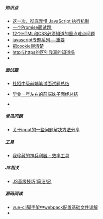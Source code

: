 ##### 知识点

* [这一次，彻底弄懂 JavaScript 执行机制](https://juejin.im/post/59e85eebf265da430d571f89)
* [一个Promise面试题 ](https://juejin.im/post/5af800fe518825429c594f92)
* [12个HTML和CSS必须知道的重点难点问题](https://juejin.im/post/5a954add6fb9a06348538c0d)
* [javascript专题系列---重要](https://juejin.im/post/59eff1fb6fb9a044ff30a942)
* [把cookie聊清楚](https://juejin.im/post/59d1f59bf265da06700b0934)
* [http与https的区别我真的知道吗](https://juejin.im/post/5af3e002f265da0b7c074ada)
* 



##### 面试题

* [社招中级前端笔试面试题总结](https://juejin.im/post/5af3cc4af265da0ba3521028)

* [毕业一年左右的前端妹子面经总结](毕业一年左右的前端妹子面经总结)

* 

  

##### 常见问题

* [关于input的一些问题解决方法分享](https://juejin.im/post/5af68903f265da0b84557fab)



##### 工具

* [我珍藏的神兵利器 - 效率工具](https://www.liutf.com/posts/3720794851.html)

  

##### JS相关

* [JS高级技巧(简洁版)](https://juejin.im/post/5aeff683f265da0ba351f786)



##### 源码阅读

* [vue-cli脚手架中webpack配置基础文件详解](https://segmentfault.com/a/1190000014804826)
* 


